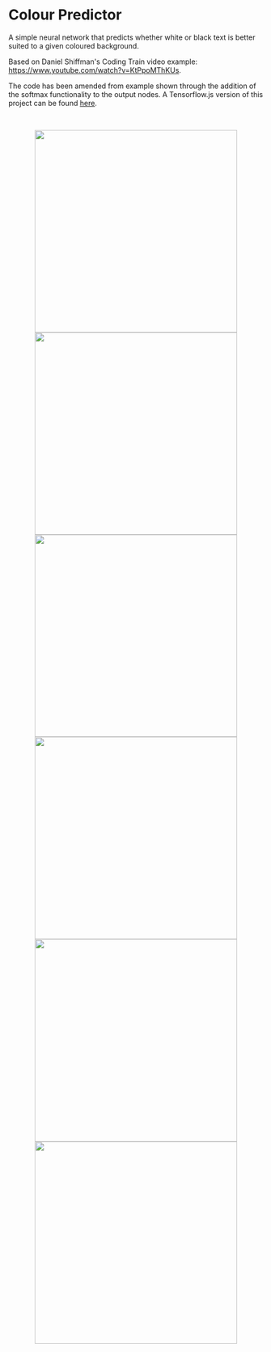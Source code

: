 # Colour Predictor

A simple neural network that predicts whether white or black text is better suited to a given coloured background.

Based on Daniel Shiffman's Coding Train video example: https://www.youtube.com/watch?v=KtPpoMThKUs.

The code has been amended from example shown through the addition of the softmax functionality to the output nodes. A Tensorflow.js version of this project can be found [here](https://github.com/Carla-de-Beer/Tensorflow-js/tree/master/Colour%20Predictor).

</br>
<p align="center">
  <img src="images/screenShot-01.png" width="400px"/>
  <img src="images/screenShot-02.png" width="400px"/>
  <img src="images/screenShot-03.png" width="400px"/>
  <img src="images/screenShot-04.png" width="400px"/>
  <img src="images/screenShot-05.png" width="400px"/>
  <img src="images/screenShot-06.png" width="400px"/>
</p>
